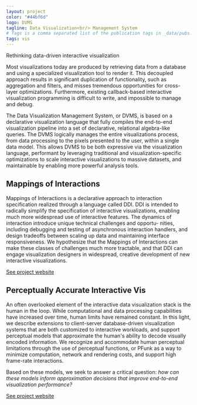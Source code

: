 ```yaml
---
layout: project
color: "#44bf6d"
logo: DVMS
tagline: Data Visualization<br/> Management System
# Tags is a comma separated list of the publication tags in _data/pubs.yml
tags: vis
---
```


<div class="callout">
Rethinking data-driven interactive visualization 
</div>


Most visualizations today are produced by retrieving data from a database and using a specialized visualization tool to render it. This decoupled approach results in significant duplication of functionality, such as aggregation and filters, and misses tremendous opportunities for cross-layer optimizations. Furthermore, existing callback-based interactive visualization programming is difficult to write, and impossible to manage and debug.

The Data Visualization Management System, or DVMS, is based on a declarative visualization language that fully compiles the end-to-end visualization pipeline into a set of declarative, relational algebra-like queries. The DVMS logically manages the entire visualizations process, from data processing to the pixels presented to the user, within a single data model. This allows DVMS to be both expressive via the visualization language, performant by leveraging traditional and visualization-specific optimizations to scale interactive visualizations to massive datasets, and maintainable by enabling more powerful analysis tools.


## Mappings of Interactions

Mappings of Interactions is a declarative approach to interaction specification realized through a language called DDI. DDI is intended to radically simplify the specification of interactive visualizations, enabling much more widespread use of interactive features. The dynamics of interaction introduce unique technical challenges and opportu- nities, including debugging and testing of asynchronous interaction handlers, and design tradeoffs between scaling up data and maintaining interface responsiveness. We hypothesize that the Mappings of Interactions can make these classes of challenges much more tractable, and that DDI can engage visualization designers in widespread, creative development of new interactive visualizations.

[See project website](https://nsfdeclarativevis.github.io/NSFDeclarativeVis/)

## Perceptually Accurate Interactive Vis

An often overlooked element of the interactive data visualization stack is the human in the loop. While computational and data processing capabilities have increased over time, human limits have remained constant. In this light, we describe extensions to client-server database-driven visualization systems that are both customized to interactive workloads, and support perceptual models that approximate the human's ability to decode visually encoded information. We recognize and accommodate human perceptual limitations through the use of perceptual functions, or PFunk as a way to minimize computation, network and rendering costs, and support high frame-rate interactions.

Based on these models, we seek to answer a critical question: _how can these models inform approximation decisions that improve end-to-end visualization performance?_

[See project website](https://perceptvis.github.io)


